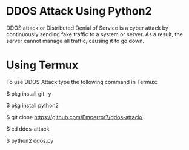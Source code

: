 # DDOS Attack Using Python2 
DDOS attack or Distributed Denial of Service is a cyber attack by continuously sending fake traffic to a system or server. As a result, the server cannot manage all traffic, causing it to go down.
# Using Termux
To use DDOS Attack type the following command in Termux:

$ pkg install git -y

$ pkg install python2

$ git clone https://github.com/Emperror7/ddos-attack/

$ cd ddos-attack

$ python2 ddos.py
